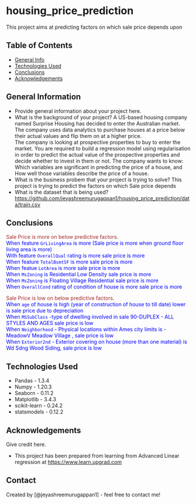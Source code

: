 # housing_price_prediction
This project aims at predicting factors on which sale price depends upon

## Table of Contents
* [General Info](#general-information)
* [Technologies Used](#technologies-used)
* [Conclusions](#conclusions)
* [Acknowledgements](#acknowledgements)

<!-- You can include any other section that is pertinent to your problem -->

## General Information
- Provide general information about your project here.
- What is the background of your project?
A US-based housing company named Surprise Housing has decided to enter the Australian market. The company uses data analytics to purchase houses at a price below their actual values and flip them on at a higher price.  
The company is looking at prospective properties to buy to enter the market. You are required to build a regression model using regularisation in order to predict the actual value of the prospective properties and decide whether to invest in them or not.
The company wants to know:
    Which variables are significant in predicting the price of a house, and
    How well those variables describe the price of a house.
- What is the business probem that your project is trying to solve?
This project is trying to predict the factors on which Sale price depends 
- What is the dataset that is being used?
https://github.com/jeyashreemurugappan1/housing_price_prediction/data/train.csv

## Conclusions
<span style="color:brown">Sale Price is more on below predictive factors.</span>
<br>
<span style="color:blue"> When feature `GrLivingArea` is more (Sale price is more when ground floor living area is more) </span>
<br>
<span style="color:blue"> With feature `OverallQual` rating is more sale price is more </span>
<br>
<span style="color:blue"> When feature `TotalBsmtSF` is more  sale price is more</span>
<br>
<span style="color:blue"> When featue `LotArea` is more sale price is more</span>
<br>
<span style="color:blue"> When `MsZoning` is Residential Low Density sale price is more</span>
<br>
<span style="color:blue"> When `MsZoning` is Floating Village Residential sale price is more</span>
<br>
<span style="color:blue"> When `OverallCond` rating of condition of house is more sale price is more</span>
<br>

<span style="color:brown">Sale Price is low on below predictive factors.</span>
<br>
<span style="color:blue"> When `age` of house is high (year of construction of house to till date) lower is sale price due to depreciation </span>
<br>
<span style="color:blue"> When `MSSubClass` -type of dwelling involved in sale 90-DUPLEX - ALL STYLES AND AGES sale price is low</span>
<br>
<span style="color:blue"> When `Neighborhood` - Physical locations within Ames city limits is -MeadowV	Meadow Village , sale price is low</span>
<br>
<span style="color:blue"> When `Exterior2nd` - Exterior covering on house (more than one material) is Wd Sdng Wood Siding, sale price is low</span>

## Technologies Used
- Pandas - 1.3.4 
- Numpy - 1.20.3 
- Seaborn - 0.11.2
- Matplotlib - 3.4.3
- scikit-learn - 0.24.2
- statsmodels - 0.12.2


## Acknowledgements
Give credit here.
- This project has been prepared from learning from Advanced Linear regression at https://www.learn.upgrad.com


## Contact
Created by [@jeyashreemurugappan1] - feel free to contact me!
